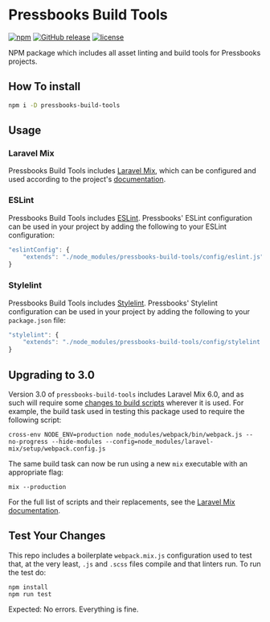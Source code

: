 # Pressbooks Build Tools

[![npm](https://badgen.net/npm/v/pressbooks-build-tools)](https://www.npmjs.com/package/pressbooks-build-tools) [![GitHub release](https://badgen.net/github/release/pressbooks/pressbooks-build-tools)](https://github.com/pressbooks/pressbooks-build-tools/releases/latest) [![license](https://badgen.net/github/license/pressbooks/pressbooks-build-tools)](https://github.com/pressbooks/pressbooks-build-tools/blob/master/LICENSE)

NPM package which includes all asset linting and build tools for Pressbooks projects.

## How To install

```bash
npm i -D pressbooks-build-tools
```

## Usage

### Laravel Mix

Pressbooks Build Tools includes [Laravel Mix](https://laravel-mix.com/), which can be configured and used according to the
project's [documentation](https://laravel-mix.com/docs/6.0/installation#step-2-create-a-mix-configuration-file).

### ESLint

Pressbooks Build Tools includes [ESLint](https://eslint.org). Pressbooks' ESLint configuration can be used in your
project by adding the following to your ESLint configuration:

```javascript
"eslintConfig": {
    "extends": "./node_modules/pressbooks-build-tools/config/eslint.js"
}
```

### Stylelint

Pressbooks Build Tools includes [Stylelint](http://stylelint.io). Pressbooks' Stylelint configuration can be used in your
project by adding the following to your `package.json` file:

```javascript
"stylelint": {
    "extends": "./node_modules/pressbooks-build-tools/config/stylelint.js"
}
```

## Upgrading to 3.0

Version 3.0 of `pressbooks-build-tools` includes Laravel Mix 6.0, and as such will require some [changes to build scripts](https://laravel-mix.com/docs/6.0/upgrade#update-your-npm-scripts) wherever it is used. For example, the build task used in testing this package used to require the following script:

```shell
cross-env NODE_ENV=production node_modules/webpack/bin/webpack.js --no-progress --hide-modules --config=node_modules/laravel-mix/setup/webpack.config.js
```

The same build task can now be run using a new `mix` executable with an appropriate flag:

```shell
mix --production
```

For the full list of scripts and their replacements, see the [Laravel Mix documentation](https://laravel-mix.com/docs/6.0/upgrade#update-your-npm-scripts).

## Test Your Changes

This repo includes a boilerplate `webpack.mix.js` configuration used to test that, at the very least, `.js` and `.scss` files compile and that linters run. To run the test do:

```
npm install
npm run test
```

Expected: No errors. Everything is fine.
